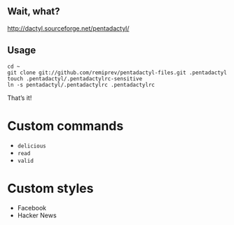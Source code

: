 ## Wait, what?

<http://dactyl.sourceforge.net/pentadactyl/>

## Usage

    cd ~
    git clone git://github.com/remiprev/pentadactyl-files.git .pentadactyl
    touch .pentadactyl/.pentadactylrc-sensitive
    ln -s pentadactyl/.pentadactylrc .pentadactylrc

That’s it!

# Custom commands

* `delicious`
* `read`
* `valid`

# Custom styles

* Facebook
* Hacker News
